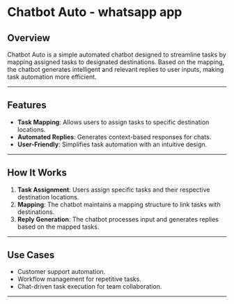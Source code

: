 # Chatbot Auto - whatsapp app

## Overview
Chatbot Auto is a simple automated chatbot designed to streamline tasks by mapping assigned tasks to designated destinations. Based on the mapping, the chatbot generates intelligent and relevant replies to user inputs, making task automation more efficient.

---

## Features
- **Task Mapping**: Allows users to assign tasks to specific destination locations.
- **Automated Replies**: Generates context-based responses for chats.
- **User-Friendly**: Simplifies task automation with an intuitive design.

---

## How It Works
1. **Task Assignment**: Users assign specific tasks and their respective destination locations.
2. **Mapping**: The chatbot maintains a mapping structure to link tasks with destinations.
3. **Reply Generation**: The chatbot processes input and generates replies based on the mapped tasks.

---

## Use Cases
- Customer support automation.
- Workflow management for repetitive tasks.
- Chat-driven task execution for team collaboration.

---


